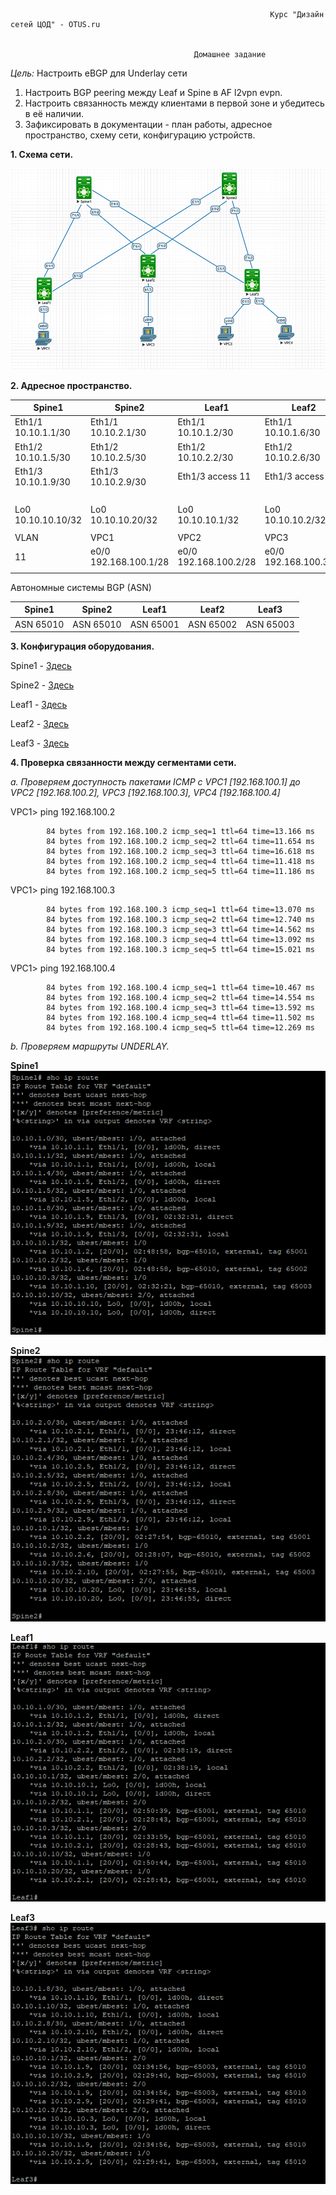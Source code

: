                                                               Курс "Дизайн сетей ЦОД" - OTUS.ru


                                             Домашнее задание
*Цель:*                     Настроить eBGP для Underlay сети


1. Настроить BGP peering между Leaf и Spine в AF l2vpn evpn.
2. Настроить связанность между клиентами в первой зоне и убедитесь в её наличии.
3. Зафиксировать в документации - план работы, адресное пространство, схему сети, конфигурацию устройств.


**1. Схема сети.**

![](Scheme/Scheme.png)

**2. Адресное пространство.** 

|      Spine1           |     Spine2            |         Leaf1         |       Leaf2           |     Leaf3             |
|-----------------------|-----------------------|-----------------------|-----------------------|-----------------------|
| Eth1/1 10.10.1.1/30   | Eth1/1 10.10.2.1/30   | Eth1/1 10.10.1.2/30   | Eth1/1 10.10.1.6/30   | Eth1/1 10.10.1.9/30   |
| Eth1/2 10.10.1.5/30   | Eth1/2 10.10.2.5/30   | Eth1/2 10.10.2.2/30   | Eth1/2 10.10.2.6/30   | Eth1/2 10.10.2.9/30   |
| Eth1/3 10.10.1.9/30   | Eth1/3 10.10.2.9/30   | Eth1/3 access 11      | Eth1/3 access 11      | Eth1/3 access 11      |
|                       |                       |                       |                       | Eth1/4 access 11      |  
| Lo0 10.10.10.10/32    | Lo0 10.10.10.20/32    | Lo0 10.10.10.1/32     | Lo0 10.10.10.2/32     | Lo0 10.10.10.3/32     |
|                       |                       |                       |                       |                       |
|          VLAN         |         VPC1          |            VPC2       |          VPC3         |        VPC4           |
|           11          | e0/0 192.168.100.1/28 | e0/0 192.168.100.2/28 | e0/0 192.168.100.3/28 | e0/0 192.168.100.4/28 |
|                       |                       |                       |                       |                       | 

Автономные системы BGP (ASN)

|      Spine1           |     Spine2            |         Leaf1         |       Leaf2           |     Leaf3             |
|-----------------------|-----------------------|-----------------------|-----------------------|-----------------------|
| ASN 65010             | ASN 65010             | ASN 65001             | ASN 65002             | ASN 65003             |


**3. Конфигурация оборудования.**

Spine1 - [Здесь](Configs/Spine1.txt)

Spine2 - [Здесь](Configs/Spine2.txt)

Leaf1 -  [Здесь](Configs/Leaf1.txt)

Leaf2 -  [Здесь](Configs/Leaf2.txt)

Leaf3 -  [Здесь](Configs/Leaf3.txt)


**4. Проверка связанности между сегментами сети.** 

*a. Проверяем доступность пакетами ICMP c VPC1 [192.168.100.1] до VPC2 [192.168.100.2], VPC3 [192.168.100.3], VPC4 [192.168.100.4]*

VPC1> ping 192.168.100.2

            84 bytes from 192.168.100.2 icmp_seq=1 ttl=64 time=13.166 ms  
            84 bytes from 192.168.100.2 icmp_seq=2 ttl=64 time=11.654 ms  
            84 bytes from 192.168.100.2 icmp_seq=3 ttl=64 time=16.618 ms  
            84 bytes from 192.168.100.2 icmp_seq=4 ttl=64 time=11.418 ms  
            84 bytes from 192.168.100.2 icmp_seq=5 ttl=64 time=11.186 ms  

VPC1> ping 192.168.100.3

            84 bytes from 192.168.100.3 icmp_seq=1 ttl=64 time=13.070 ms  
            84 bytes from 192.168.100.3 icmp_seq=2 ttl=64 time=12.740 ms  
            84 bytes from 192.168.100.3 icmp_seq=3 ttl=64 time=14.562 ms  
            84 bytes from 192.168.100.3 icmp_seq=4 ttl=64 time=13.092 ms  
            84 bytes from 192.168.100.3 icmp_seq=5 ttl=64 time=15.021 ms  

VPC1> ping 192.168.100.4

            84 bytes from 192.168.100.4 icmp_seq=1 ttl=64 time=10.467 ms  
            84 bytes from 192.168.100.4 icmp_seq=2 ttl=64 time=14.554 ms  
            84 bytes from 192.168.100.4 icmp_seq=3 ttl=64 time=13.592 ms  
            84 bytes from 192.168.100.4 icmp_seq=4 ttl=64 time=11.502 ms  
            84 bytes from 192.168.100.4 icmp_seq=5 ttl=64 time=12.269 ms

   *b. Проверяем маршруты UNDERLAY.*
    
**Spine1**              
![](CommandResults/Pic2.png) 
    
**Spine2**                  
![](CommandResults/Pic3.png) 

**Leaf1**   
![](CommandResults/Pic4.png)   

**Leaf3**   
![](CommandResults/Pic5.png)   